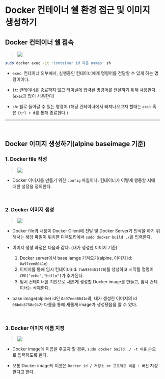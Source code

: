 # Docker 컨테이너 쉘 환경 접근 및 이미지 생성하기

## Docker 컨테이너 쉘 접속

> ![](https://images.velog.io/images/dydalsdl1414/post/a45219f1-91b4-4924-b3ae-5749ac9a3be2/image.png)

```bash
sudo docker exec -it 'container id 혹은 names' sh
```

- `exec`: 컨테이너 외부에서, 실행중인 컨테이너에게 명령어를 전달할 수 있게 하는 명령어이다.

- `it`: 컨테이너를 종료하지 않고 터미널에 입력된 명령어를 전달하기 위해 사용한다.(`exec`과 많이 사용한다)

- `sh`: 쉘로 들어갈 수 있는 명령어
  (해당 컨테이너에서 빠져나오고자 할때는 `exit` 혹은 `Ctrl + d`를 통해 종료한다.)

---

<br/>

## Docker 이미지 생성하기(alpine baseimage 기준)

### 1. Docker file 작성

> ![](https://images.velog.io/images/dydalsdl1414/post/cbd15585-75d9-47c6-a3c5-7f8a4ff60778/image.png)

- Docker 이미지를 만들기 위한 `config` 파일이다. 컨테이너가 어떻게 행동할 지에 대한 설정을 정의한다.

<br/>

### 2. Docker 이미지 생성

> ![](https://images.velog.io/images/dydalsdl1414/post/018ea00d-4028-468d-8d6f-980575070485/image.png)

- Docker file의 내용이 Docker Client에 전달 및 Docker Server가 인식을 하기 위해서는 해당 파일이 위치한 디렉토리에서 `sudo docker build ./`를 입력한다.

- 이미지 생성 과정은 다음과 같다. (내가 생성한 이미지 기준)

  1. Docker server에서 base iamge 가져오기(alpine, 이미지 id: `0a97eee8041e`)
  2. 이미지를 통해 임시 컨테이너(id: `7ab930451f70`)를 생성하고 시작될 명령어 `CMD["echo","hello"]`가 추가된다.
  3. 임시 컨테이너를 기반으로 새롭게 생성할 Docker image를 만들고, 임시 컨테이너는 삭제한다.

- base image(alpine) id인 `0a97eee8041e`와, 내가 생성한 이미지의 id `06bdb3750c94`가 다름을 통해 새롭게 image가 생성됐음을 알 수 있다.

<br/>

### 3. Docker 이미지 이름 지정

> ![](https://images.velog.io/images/dydalsdl1414/post/48dd7bd2-0b1f-4a02-9feb-97a35893b0bc/image.png)

- Docker image에 이름을 주고자 할 경우, `sudo docker build ./ -t 이름` 순으로 입력하도록 한다.

- 보통 Docker image의 이름은 `Docker id / 저장소 or 프로젝트 이름 : 버전` 지정한다고 한다.
